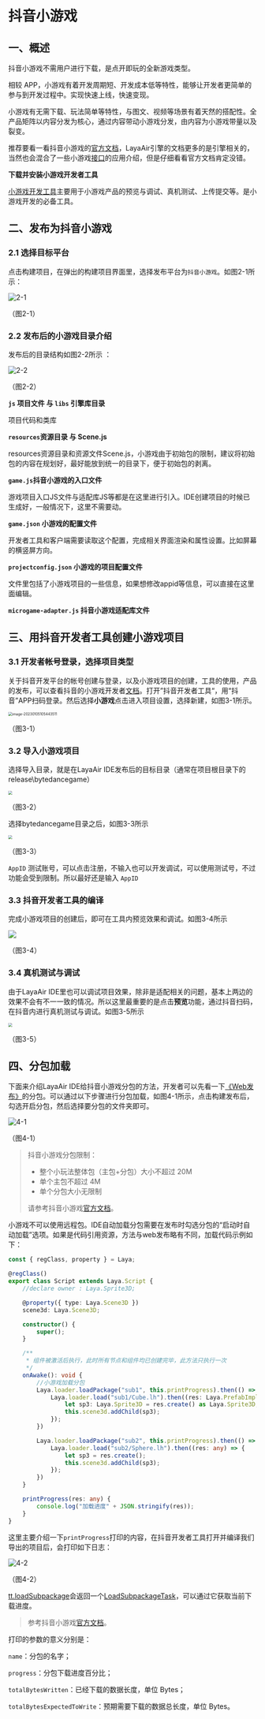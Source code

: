 # 抖音小游戏



## 一、概述

抖音小游戏不需用户进行下载，是点开即玩的全新游戏类型。

相较 APP，小游戏有着开发周期短、开发成本低等特性，能够让开发者更简单的参与到开发过程中。实现快速上线，快速变现。

小游戏有无需下载、玩法简单等特性，与图文、视频等场景有着天然的搭配性。全产品矩阵以内容分发为核心，通过内容带动小游戏分发，由内容为小游戏带量以及裂变。

推荐要看一看抖音小游戏的[官方文档](https://developer.open-douyin.com/docs/resource/zh-CN/mini-game/guide/minigame/introduction/)，LayaAir引擎的文档更多的是引擎相关的，当然也会混合了一些小游戏[接口](https://developer.open-douyin.com/docs/resource/zh-CN/mini-game/develop/api/overview)的应用介绍，但是仔细看看官方文档肯定没错。

**下载并安装小游戏开发者工具**

[小游戏开发工具](https://developer.open-douyin.com/docs/resource/zh-CN/mini-game/develop/developer-instrument/developer-instrument-update-and-download)主要用于小游戏产品的预览与调试、真机测试、上传提交等。是小游戏开发的必备工具。



## 二、发布为抖音小游戏



### 2.1 选择目标平台

点击构建项目，在弹出的构建项目界面里，选择发布平台为`抖音小游戏`。如图2-1所示：

![2-1](img/2-1.png)

（图2-1）



### 2.2 发布后的小游戏目录介绍

发布后的目录结构如图2-2所示 ：

![2-2](img/2-2.png)

（图2-2）

**`js` 项目文件 与 `libs` 引擎库目录**

项目代码和类库

**`resources`资源目录 与 Scene.js**

resources资源目录和资源文件Scene.js，小游戏由于初始包的限制，建议将初始包的内容在规划好，最好能放到统一的目录下，便于初始包的剥离。

**`game.js`抖音小游戏的入口文件**

游戏项目入口JS文件与适配库JS等都是在这里进行引入。IDE创建项目的时候已生成好，一般情况下，这里不需要动。

**`game.json` 小游戏的配置文件**

开发者工具和客户端需要读取这个配置，完成相关界面渲染和属性设置。比如屏幕的横竖屏方向。

**`projectconfig.json` 小游戏的项目配置文件**

文件里包括了小游戏项目的一些信息，如果想修改appid等信息，可以直接在这里面编辑。

**`microgame-adapter.js` 抖音小游戏适配库文件**



## 三、用抖音开发者工具创建小游戏项目



### 3.1 开发者帐号登录，选择项目类型

关于抖音开发平台的帐号创建与登录，以及小游戏项目的创建，工具的使用，产品的发布，可以查看抖音的小游戏开发者[文档](https://developer.open-douyin.com/docs/resource/zh-CN/mini-game/guide/minigame/sign)。打开”抖音开发者工具“，用“抖音”APP扫码登录。然后选择**小游戏**点击进入项目设置，选择新建，如图3-1所示。

<img src="img/3-1.png" alt="image-20230105105443511" style="zoom:50%;" /> 

（图3-1）

### 3.2 导入小游戏项目

选择导入目录，就是在LayaAir IDE发布后的目标目录（通常在项目根目录下的release\bytedancegame）

<img src="img/3-2.png" style="zoom:50%;" /> 

（图3-2）

选择bytedancegame目录之后，如图3-3所示

<img src="img/3-3.png" style="zoom:50%;" /> 

（图3-3）

`AppID` 测试账号，可以点击注册，不输入也可以开发调试，可以使用测试号，不过功能会受到限制。所以最好还是输入 `AppID`

### 3.3 抖音开发者工具的编译

完成小游戏项目的创建后，即可在工具内预览效果和调试。如图3-4所示

![](img/3-4.png)

（图3-4）

### 3.4 真机测试与调试

由于LayaAir IDE里也可以调试项目效果，除非是适配相关的问题，基本上两边的效果不会有不一一致的情况。所以这里最重要的是点击**预览**功能，通过抖音扫码，在抖音内进行真机测试与调试。如图3-5所示

<img src="img/3-5.png" style="zoom:50%;" /> 

（图3-5）

## 四、分包加载

下面来介绍LayaAir IDE给抖音小游戏分包的方法，开发者可以先看一下[《Web发布》](../../web/readme.md)的分包。可以通过以下步骤进行分包加载，如图4-1所示，点击构建发布后，勾选开启分包，然后选择要分包的文件夹即可。

![4-1](img/4-1.png)

（图4-1）

> 抖音小游戏分包限制：
>
> - 整个小玩法整体包（主包+分包）大小不超过 20M
> - 单个主包不超过 4M
> - 单个分包大小无限制
>
> 请参考抖音小游戏[官方文档](https://developer.open-douyin.com/docs/resource/zh-CN/interaction/develop/framework/subpackages/introduction/)。

小游戏不可以使用远程包。IDE自动加载分包需要在发布时勾选分包的“启动时自动加载”选项。如果是代码引用资源，方法与web发布略有不同，加载代码示例如下：

```typescript
const { regClass, property } = Laya;

@regClass()
export class Script extends Laya.Script {
    //declare owner : Laya.Sprite3D;

    @property({ type: Laya.Scene3D })
    scene3d: Laya.Scene3D;

    constructor() {
        super();
    }

    /**
     * 组件被激活后执行，此时所有节点和组件均已创建完毕，此方法只执行一次
     */
    onAwake(): void {
        //小游戏加载分包
        Laya.loader.loadPackage("sub1", this.printProgress).then(() => {
            Laya.loader.load("sub1/Cube.lh").then((res: Laya.PrefabImpl) => {
                let sp3: Laya.Sprite3D = res.create() as Laya.Sprite3D;
                this.scene3d.addChild(sp3);
            });
        })

        Laya.loader.loadPackage("sub2", this.printProgress).then(() => {
            Laya.loader.load("sub2/Sphere.lh").then((res: any) => {
                let sp3 = res.create();
                this.scene3d.addChild(sp3);
            });
        })
    }

    printProgress(res: any) {
        console.log("加载进度" + JSON.stringify(res));
    }
}
```

这里主要介绍一下`printProgress`打印的内容，在抖音开发者工具打开并编译我们导出的项目后，会打印如下日志：

![4-2](img/4-2.png)

（图4-2）

[tt.loadSubpackage](https://developer.open-douyin.com/docs/resource/zh-CN/interaction/develop/api/loadSubpackage/tt-loadSubpackage)会返回一个[LoadSubpackageTask](https://developer.open-douyin.com/docs/resource/zh-CN/interaction/develop/api/loadSubpackage/LoadSubpackageTask)，可以通过它获取当前下载进度。

> 参考抖音小游戏[官方文档](https://developer.open-douyin.com/docs/resource/zh-CN/interaction/develop/framework/subpackages/basic)。

打印的参数的意义分别是：

`name`：分包的名字；

`progress`：分包下载进度百分比；

`totalBytesWritten`：已经下载的数据长度，单位 Bytes；

`totalBytesExpectedToWrite`：预期需要下载的数据总长度，单位 Bytes。